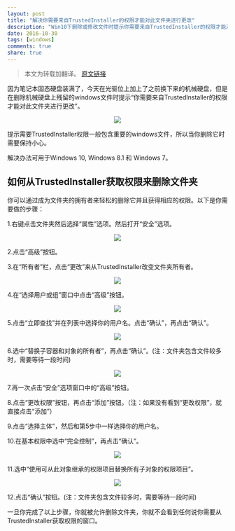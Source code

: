 ```yaml
---
layout: post
title: "解决你需要来自TrustedInstaller的权限才能对此文件夹进行更改"
description: "Win10下删除或修改文件时提示你需要来自TrustedInstaller的权限才能对此文件夹进行更改"
date: 2016-10-30
tags: [windows]
comments: true
share: true
---
```


> 本文为转载加翻译。
> [原文链接](http://fixpcnyc.com/you-require-permission-from-trustedinstaller-to-make-changes-to-this-folder-fixed/)

因为笔记本固态硬盘装满了，今天在光驱位上加上了之前换下来的机械硬盘，但是在删除机械硬盘上残留的windows文件时提示“你需要来自TrustedInstaller的权限才能对此文件夹进行更改”。

<div align="center">
  <img src="{{ site.baseurl }}/images/TrustedInstaller_1.PNG" class="img-no-border-radius"/>
</div>

提示需要TrustedInstaller权限一般包含重要的windows文件，所以当你删除它时需要保持小心。

解决办法可用于Windows 10, Windows 8.1 和 Windows 7。

## 如何从TrustedInstaller获取权限来删除文件夹

你可以通过成为文件夹的拥有者来轻松的删除它并且获得相应的权限。以下是你需要做的步骤：

1.右键点击文件夹然后选择“属性”选项。然后打开“安全”选项。

<div align="center">
  <img src="{{ site.baseurl }}/images/TrustedInstaller_2.png" class="img-no-border-radius"/>
</div>

2.点击“高级”按钮。

3.在“所有者”栏，点击“更改”来从TrustedInstaller改变文件夹所有者。

<div align="center">
  <img src="{{ site.baseurl }}/images/TrustedInstaller_3.png" class="img-no-border-radius"/>
</div>

4.在“选择用户或组”窗口中点击“高级”按钮。

<div align="center">
  <img src="{{ site.baseurl }}/images/TrustedInstaller_4.png" class="img-no-border-radius"/>
</div>

5.点击“立即查找”并在列表中选择你的用户名。点击“确认”，再点击“确认”。

<div align="center">
  <img src="{{ site.baseurl }}/images/TrustedInstaller_5.png" class="img-no-border-radius"/>
</div>

6.选中“替换子容器和对象的所有者”，再点击“确认”。(注：文件夹包含文件较多时，需要等待一段时间)

<div align="center">
  <img src="{{ site.baseurl }}/images/TrustedInstaller_6.png" class="img-no-border-radius"/>
</div>

7.再一次点击“安全”选项窗口中的“高级”按钮。

8.点击“更改权限”按钮，再点击“添加”按钮。（注：如果没有看到“更改权限”，就直接点击“添加”）

9.点击“选择主体”，然后和第5步中一样选择你的用户名。

10.在基本权限中选中“完全控制”，再点击“确认”。

<div align="center">
  <img src="{{ site.baseurl }}/images/TrustedInstaller_7.png" class="img-no-border-radius"/>
</div>

11.选中“使用可从此对象继承的权限项目替换所有子对象的权限项目”。

<div align="center">
  <img src="{{ site.baseurl }}/images/TrustedInstaller_8.png" class="img-no-border-radius"/>
</div>

12.点击“确认”按钮。(注：文件夹包含文件较多时，需要等待一段时间)

一旦你完成了以上步骤，你就被允许删除文件夹，你就不会看到任何说你需要从TrustedInstaller获取权限的窗口。
